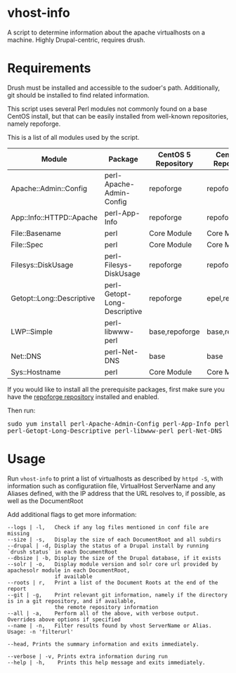 vhost-info
==========

A script to determine information about the apache virtualhosts on a machine. Highly Drupal-centric, requires drush.

Requirements
============

Drush must be installed and accessible to the sudoer's path. Additionally, git should be installed to find related
information.

This script uses several Perl modules not commonly found on a base CentOS install, but that can be easily installed
from well-known repositories, namely repoforge.

This is a list of all modules used by the script.

| Module                       | Package                      | CentOS 5 Repository | CentOS 6 Repository |
| ---------------------------- | ---------------------------- | ------------------- | ------------------- |
| Apache::Admin::Config        | perl-Apache-Admin-Config     | repoforge           | repoforge           |
| App::Info::HTTPD::Apache     | perl-App-Info                | repoforge           | repoforge           |
| File::Basename               | perl                         | Core Module         | Core Module         |
| File::Spec                   | perl                         | Core Module         | Core Module         |
| Filesys::DiskUsage           | perl-Filesys-DiskUsage       | repoforge           | repoforge           |
| Getopt::Long::Descriptive    | perl-Getopt-Long-Descriptive | repoforge           | epel,repoforge      |
| LWP::Simple                  | perl-libwww-perl             | base,repoforge      | base,repoforge      |
| Net::DNS                     | perl-Net-DNS                 | base                | base                |
| Sys::Hostname                | perl                         | Core Module         | Core Module         |

If you would like to install all the prerequisite packages, first make sure you have the
[repoforge repository](http://repoforge.org/use) installed and enabled.

Then run:
<pre>sudo yum install perl-Apache-Admin-Config perl-App-Info perl-Filesys-DiskUsage \
perl-Getopt-Long-Descriptive perl-libwww-perl perl-Net-DNS</pre>

Usage
=====

Run `vhost-info` to print a list of virtualhosts as described by `httpd -S`, with information such as configuratiion file,
VirtualHost ServerName and any Aliases defined, with the IP address that the URL resolves to, if possible, as well as the DocumentRoot

Add additional flags to get more information:

    --logs | -l,   Check if any log files mentioned in conf file are missing
    --size | -s,   Display the size of each DocumentRoot and all subdirs
    --drupal | -d, Display the status of a Drupal install by running `drush status` in each DocumentRoot
    --dbsize | -b, Display the size of the Drupal database, if it exists
    --solr | -o,   Display module version and solr core url provided by apachesolr module in each DocumentRoot,
                   if available
    --roots | r,   Print a list of the Document Roots at the end of the report
    --git | -g,    Print relevant git information, namely if the directory is in a git repository, and if available,
                   the remote repository information
    --all | -a,    Perform all of the above, with verbose output. Overrides above options if specified
    --name | -n,   Filter results found by vhost ServerName or Alias. Usage: -n 'filterurl'
    
    --head, Prints the summary information and exits immediately.
    
    --verbose | -v, Prints extra information during run
    --help | -h,    Prints this help message and exits immediately.
